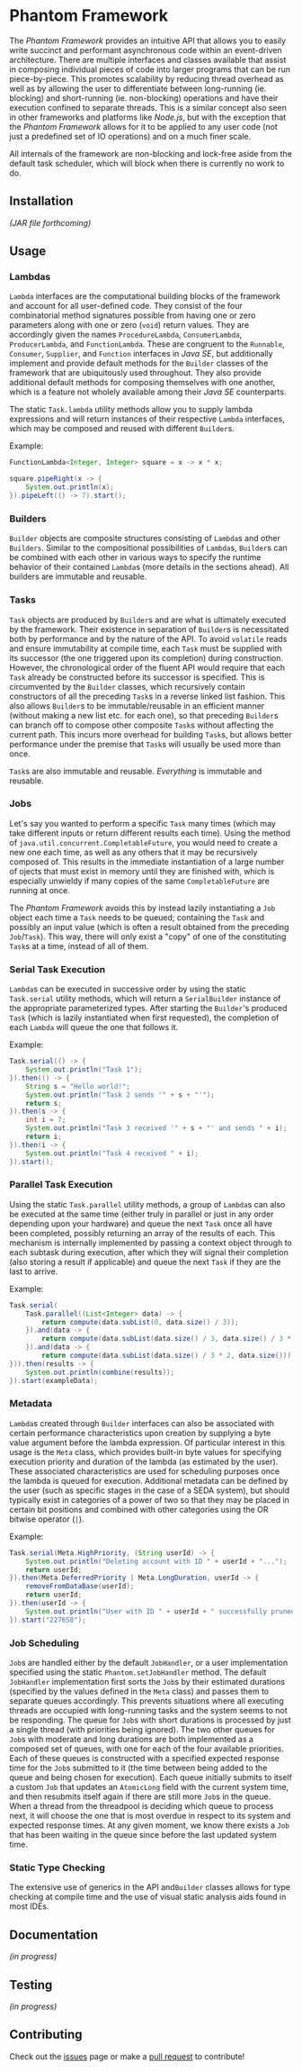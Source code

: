 # Phantom Framework

The *Phantom Framework* provides an intuitive API that allows you to easily write succinct and performant asynchronous code within an event-driven architecture. There are multiple interfaces and classes available that assist in composing individual pieces of code into larger programs that can be run piece-by-piece. This promotes scalability by reducing thread overhead as well as by allowing the user to differentiate between long-running (ie. blocking) and short-running (ie. non-blocking) operations and have their execution confined to separate threads. This is a similar concept also seen in other frameworks and platforms like *Node.js*, but with the exception that the *Phantom Framework* allows for it to be applied to any user code (not just a predefined set of IO operations) and on a much finer scale.

All internals of the framework are non-blocking and lock-free aside from the default task scheduler, which will block when there is currently no work to do.

## Installation

*(JAR file forthcoming)*

## Usage

### Lambdas

`Lambda` interfaces are the computational building blocks of the framework and account for all user-defined code. They consist of the four combinatorial method signatures possible from having one or zero parameters along with one or zero (`void`) return values. They are accordingly given the names `ProcedureLambda`, `ConsumerLambda`, `ProducerLambda`, and `FunctionLambda`. These are congruent to the `Runnable`, `Consumer`, `Supplier`, and `Function` interfaces in *Java SE*, but additionally implement and provide default methods for the `Builder` classes of the framework that are ubiquitously used throughout. They also provide additional default methods for composing themselves with one another, which is a feature not wholely available among their *Java SE* counterparts.

The static `Task.lambda` utility methods allow you to supply lambda expressions and will return instances of their respective `Lambda` interfaces, which may be composed and reused with different `Builder`s.

Example:
```java
FunctionLambda<Integer, Integer> square = x -> x * x;

square.pipeRight(x -> {
	System.out.println(x);
}).pipeLeft(() -> 7).start();
```

### Builders

`Builder` objects are composite structures consisting of `Lambda`s and other `Builders`. Similar to the compositional possibilities of `Lambda`s, `Builder`s can be combined with each other in various ways to specify the runtime behavior of their contained `Lambda`s (more details in the sections ahead). All builders are immutable and reusable.

### Tasks

`Task` objects are produced by `Builder`s and are what is ultimately executed by the framework. Their existence in separation of `Builder`s is necessitated both by performance and by the nature of the API. To avoid `volatile` reads and ensure immutability at compile time, each `Task` must be supplied with its successor (the one triggered upon its completion) during construction. However, the chronological order of the fluent API would require that each `Task` already be constructed before its successor is specified. This is circumvented by the `Builder` classes, which recursively contain constructors of all the preceding `Task`s in a reverse linked list fashion. This also allows `Builder`s to be immutable/reusable in an efficient manner (without making a new list etc. for each one), so that preceding `Builder`s can branch off to compose other composite `Task`s without affecting the current path. This incurs more overhead for building `Task`s, but allows better performance under the premise that `Task`s will usually be used more than once.

`Task`s are also immutable and reusable. *Everything* is immutable and reusable.

### Jobs

Let's say you wanted to perform a specific `Task` many times (which may take different inputs or return different results each time). Using the method of `java.util.concurrent.CompletableFuture`, you would need to create a new one each time, as well as any others that it may be recursively composed of. This results in the immediate instantiation of a large number of ojects that must exist in memory until they are finished with, which is especially unwieldy if many copies of the same `CompletableFuture` are running at once.

The *Phantom Framework* avoids this by instead lazily instantiating a `Job` object each time a `Task` needs to be queued; containing the `Task` and possibly an input value (which is often a result obtained from the preceding `Job`/`Task`). This way, there will only exist a "copy" of one of the constituting `Task`s at a time, instead of all of them.

### Serial Task Execution

`Lambda`s can be executed in successive order by using the static `Task.serial` utility methods, which will return a `SerialBuilder` instance of the appropriate parameterized types. After starting the `Builder`'s produced `Task` (which is lazily instantiated when first requested), the completion of each `Lambda` will queue the one that follows it.

Example:
```java
Task.serial(() -> {
	System.out.println("Task 1");
}).then(() -> {
	String s = "Hello world!";
	System.out.println("Task 2 sends '" + s + "'");
	return s;
}).then(s -> {
	int i = 7;
	System.out.println("Task 3 received '" + s + "' and sends " + i);
	return i;
}).then(i -> {
	System.out.println("Task 4 received " + i);
}).start();
```

### Parallel Task Execution

Using the static `Task.parallel` utility methods, a group of `Lambda`s can also be executed at the same time (either truly in parallel or just in any order depending upon your hardware) and queue the next `Task` once all have been completed, possibly returning an array of the results of each. This mechanism is internally implemented by passing a context object through to each subtask during execution, after which they will signal their completion (also storing a result if applicable) and queue the next `Task` if they are the last to arrive.

Example:
```java
Task.serial(
	Task.parallel((List<Integer> data) -> {
		return compute(data.subList(0, data.size() / 3));
	}).and(data -> {
		return compute(data.subList(data.size() / 3, data.size() / 3 * 2));
	}).and(data -> {
		return compute(data.subList(data.size() / 3 * 2, data.size()));
})).then(results -> {
	System.out.println(combine(results));
}).start(exampleData);
```

### Metadata
`Lambda`s created through `Builder` interfaces can also be associated with certain performance characteristics upon creation by supplying a byte value argument before the lambda expression. Of particular interest in this usage is the `Meta` class, which provides built-in byte values for specifying execution priority and duration of the lambda (as estimated by the user). These associated characteristics are used for scheduling purposes once the lambda is queued for execution. Additional metadata can be defined by the user (such as specific stages in the case of a SEDA system), but should typically exist in categories of a power of two so that they may be placed in certain bit positions and combined with other categories using the OR bitwise operator (`|`).

Example:
``` java
Task.serial(Meta.HighPriority, (String userId) -> {
	System.out.println("Deleting account with ID " + userId + "...");
	return userId;
}).then(Meta.DeferredPriority | Meta.LongDuration, userId -> {
	removeFromDataBase(userId);
	return userId;
}).then(userId -> {
	System.out.println("User with ID " + userId + " successfully pruned from DB!");
}).start("227658");
```

### Job Scheduling

`Job`s are handled either by the default `JobHandler`, or a user implementation specified using the static `Phantom.setJobHandler` method. The default `JobHandler` implementation first sorts the `Job`s by their estimated durations (specified by the values defined in the `Meta` class) and passes them to separate queues accordingly. This prevents situations where all executing threads are occupied with long-running tasks and the system seems to not be responding. The queue for `Job`s with short durations is processed by just a single thread (with priorities being ignored). The two other queues for `Job`s with moderate and long durations are both implemented as a composed set of queues, with one for each of the four available priorities. Each of these queues is constructed with a specified expected response time for the `Job`s submitted to it (the time between being added to the queue and being chosen for execution). Each queue initially submits to itself a custom `Job` that updates an `AtomicLong` field with the current system time, and then resubmits itself again if there are still more `Job`s in the queue. When a thread from the threadpool is deciding which queue to process next, it will choose the one that is most overdue in respect to its system and expected response times. At any given moment, we know there exists a `Job` that has been waiting in the queue since before the last updated system time.

### Static Type Checking

The extensive use of generics in the API and`Builder` classes allows for type checking at compile time and the use of visual static analysis aids found in most IDEs.

## Documentation

*(in progress)*

## Testing

*(in progress)*

## Contributing
Check out the [issues](https://github.com/brandon-d-mckay/phantom-framework/issues) page or make a [pull request](https://github.com/brandon-d-mckay/phantom-framework/pulls) to contribute!
